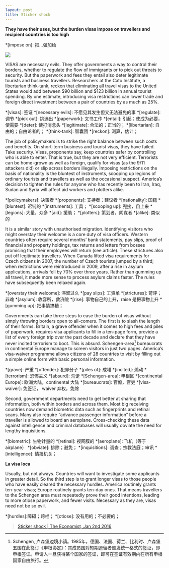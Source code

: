```yaml
---
layout: post
title: Sticker shock
---
```

__They have their uses, but the burden visas impose on travellers and recipient countries is too high__

*[impose on]: 把…强加给

![](http://cdn.static-economist.com/sites/default/files/imagecache/full-width/images/print-edition/20160102_LDP002_0.jpg)

VISAS are necessary evils. They offer governments a way to control their borders, whether to regulate the flow of 
immigrants or to pick out threats to security. But the paperwork and fees they entail also deter legitimate tourists 
and business travellers. Researchers at the Cato Institute, a libertarian think-tank, reckon that eliminating all 
travel visas to the United States would add between $90 billion and $123 billion in annual tourist spending. By one 
estimate, introducing visa restrictions can lower trade and foreign direct investment between a pair of countries 
by as much as 25%.

*[visas]: 签证
*[necessary evils]: 不愿见其发生但又无法避免的事
*[regulate]: 调节
*[pick out]: 挑选出
*[paperwork]: 文书工作
*[entail]: 引起；使成为必要，使需要
*[deter]: 使打消念头
*[legitimate]: 合法的；正当的；
*[libertarian]: 自由的；自由论者的；
*[think-tank]: 智囊团
*[reckon]: 测算，估计；

The job of policymakers is to strike the right balance between such costs and benefits. On short-term business and 
tourist visas, they have failed. Take security. Visas, proponents say, keep countries safer by controlling who is 
able to enter. That is true, but they are not very efficient. Terrorists can be home-grown as well as foreign, 
qualify for visas (as the 9/11 attackers did) or slip across borders illegally. Imposing restrictions on the basis 
of nationality is the bluntest of instruments, scooping up legions of ordinary tourists and travellers as well as 
the occasional suspect. America’s decision to tighten the rules for anyone who has recently been to Iran, Iraq, 
Sudan and Syria will affect aid workers and plotters alike.

*[policymakers]: 决策者
*[proponents]: 支持者；建议者
*[nationality]: 国籍
*[bluntest]: 迟钝的
*[instruments]: 工具；
*[scooping up]: 兜接，舀上来
*[legions]: 大量，众多
*[aid]: 援助；
*[plotters]: 策划者，阴谋者
*[alike]: 类似的

It is a similar story with unauthorised migration. Identifying visitors who might overstay their welcome is a core
duty of visa officers. Western countries often require several months’ bank statements, pay slips, proof of financial 
and property holdings, tax returns and letters from bosses promising that their employees will return (see article). 
These strictures also put off legitimate travellers. When Canada lifted visa requirements for Czech citizens in 2007, 
the number of Czech tourists jumped by a third; when restrictions were reintroduced in 2009, after a rise in asylum 
applications, arrivals fell by 70% over three years. Rather than gumming up all travel, it made more sense to process 
asylum claims faster. The rules have subsequently been relaxed again.

*[overstay their welcome]: 滞留过久
*[pay slips]: 工资单
*[strictures]: 苛评；非难
*[asylum]: 收容所，救济院
*[rise]: 事物自己的上升，raise 是把事物上升
*[gumming up]: 把事情搞糟；

Governments can take three steps to ease the burden of visas without simply throwing borders open to all-comers. 
The first is to slash the length of their forms. Britain, a grave offender when it comes to high fees and piles of 
paperwork, requires visa applicants to fill in a ten-page form, provide a list of every foreign trip over the past 
decade and declare that they have never incited terrorism to boot. This is absurd. Schengen-area[^1] bureaucrats in 
continental Europe manage to screen visitors in just two pages. America’s visa-waiver programme allows citizens of 
28 countries to visit by filling out a simple online form with basic personal information.

*[grave]: 严重
*[offender]: 犯罪分子
*[piles of]: 成堆
*[incited]: 煽动
*[terrorism]: 恐怖主义
*[absurd]: 荒诞
*[Schengen-area]: 申根区
*[continental Europe]: 欧洲大陆，continental 大陆
*[bureaucrats]: 官僚，官吏
*[visa-waiver]: 免签证， waiver 弃权，免除

Second, government departments need to get better at sharing that information, both within borders and across them. 
Most big receiving countries now demand biometric data such as fingerprints and retinal scans. Many also require 
“advance passenger information” before a traveller is allowed to board an aeroplane. Cross-checking these data 
against intelligence and criminal databases will usually obviate the need for lengthy inquisitions.

*[biometric]: 生物计量的
*[retinal]: 视网膜的
*[aeroplane]: 飞机（等于airplane）
*[obviate]: 排除；避免；
*[inquisitions]: 调查；宗教法庭；审讯
*[intelligence]: 情报机关；

__La visa loca__

Usually, but not always. Countries will want to investigate some applicants in greater detail. So the third step 
is to grant longer visas to those people who have easily cleared the necessary hurdles. America routinely grants 
ten-year visas; Europe routinely grants ten-day ones. That means travellers to the Schengen area must repeatedly 
prove their good intentions, leading to more otiose paperwork, and fewer visits. Necessary as they are, visas 
need not be so evil.

*[hurdles]:障碍；跨栏；
*[otiose]: 没有用的；不必要的；

[^1]: Schengen, 卢森堡边境小镇。1985年，德国、法国、荷兰、比利时、卢森堡五国在此签订《申根协定》：其成员国对短期逗留者颁发统一格式的签证，即申根签证。申请人一旦获得某个国家的签证，即可在签证有效期内在所有申根国家自由旅行。

> [Sticker shock \| The Economist, Jan 2nd 2016](http://www.economist.com/news/leaders/21684782-they-have-their-uses-burden-visas-impose-travellers-and-recipient-countries-too)
